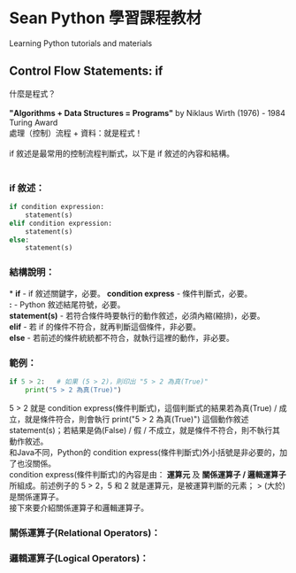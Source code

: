# Sean Python 學習課程教材
Learning Python tutorials and materials<br>
<h2>Control Flow Statements: if</h2>
什麼是程式？<br><br>
<strong>"Algorithms + Data Structures = Programs"</strong> by Niklaus Wirth (1976) - 1984 Turing Award<br>
處理（控制）流程 + 資料：就是程式！<br><br>
if 敘述是最常用的控制流程判斷式，以下是 if 敘述的內容和結構。<br><br>
<h3>if 敘述：</h3>

```Python
if condition expression:
	statement(s)
elif condition expression:
	statement(s)
else:
	statement(s)
```
<h3>結構說明：</h3>
* <strong>if</strong> - if 敘述關鍵字，必要。
<strong>condition express</strong> - 條件判斷式，必要。<br>
<strong>:</strong> - Python 敘述結尾符號，必要。<br>
<strong>statement(s)</strong> - 若符合條件時要執行的動作敘述，必須內縮(縮排)，必要。<br>
<strong>elif</strong> - 若 if 的條件不符合，就再判斷這個條件，非必要。<br>
<strong>else</strong> - 若前述的條件統統都不符合，就執行這裡的動作，非必要。<br>
<h3>範例：</h3>

```Python
if 5 > 2:   # 如果 (5 > 2)，則印出 "5 > 2 為真(True)"
	print("5 > 2 為真(True)")
```

5 > 2 就是 condition express(條件判斷式)，這個判斷式的結果若為真(True) / 成立，就是條件符合，則會執行 print("5 > 2 為真(True)") 這個動作敘述 statement(s)；若結果是偽(False) / 假 / 不成立，就是條件不符合，則不執行其動作敘述。<br>
和Java不同，Python的 condition express(條件判斷式)外小括號是非必要的，加了也沒關係。<br>
condition express(條件判斷式)的內容是由： <strong>運算元</strong> 及 <strong>關係運算子 / 邏輯運算子</strong> 所組成。前述例子的 5 > 2，5 和 2 就是運算元，是被運算判斷的元素； > (大於)是關係運算子。<br>
接下來要介紹關係運算子和邏輯運算子。<br>
<h3>關係運算子(Relational Operators)：</h3>
<h3>邏輯運算子(Logical Operators)：</h3>

